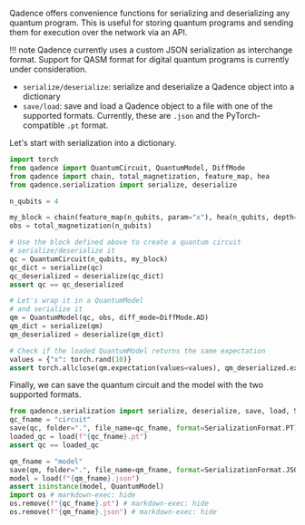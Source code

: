 Qadence offers convenience functions for serializing and deserializing any
quantum program. This is useful for storing quantum programs and
sending them for execution over the network via an API.

!!! note
    Qadence currently uses a custom JSON serialization as interchange format. Support for QASM
    format for digital quantum programs is currently under consideration.

* `serialize/deserialize`: serialize and deserialize a Qadence object into a dictionary
* `save/load`: save and load a Qadence object to a file with one of the supported
  formats. Currently, these are `.json` and the PyTorch-compatible `.pt` format.

Let's start with serialization into a dictionary.

```python exec="on" source="material-block" session="seralize_2"
import torch
from qadence import QuantumCircuit, QuantumModel, DiffMode
from qadence import chain, total_magnetization, feature_map, hea
from qadence.serialization import serialize, deserialize

n_qubits = 4

my_block = chain(feature_map(n_qubits, param="x"), hea(n_qubits, depth=2))
obs = total_magnetization(n_qubits)

# Use the block defined above to create a quantum circuit
# serialize/deserialize it
qc = QuantumCircuit(n_qubits, my_block)
qc_dict = serialize(qc)
qc_deserialized = deserialize(qc_dict)
assert qc == qc_deserialized

# Let's wrap it in a QuantumModel
# and serialize it
qm = QuantumModel(qc, obs, diff_mode=DiffMode.AD)
qm_dict = serialize(qm)
qm_deserialized = deserialize(qm_dict)

# Check if the loaded QuantumModel returns the same expectation
values = {"x": torch.rand(10)}
assert torch.allclose(qm.expectation(values=values), qm_deserialized.expectation(values=values))
```


Finally, we can save the quantum circuit and the model with the two supported formats.

```python exec="on" source="material-block" session="seralize_2"
from qadence.serialization import serialize, deserialize, save, load, SerializationFormat
qc_fname = "circuit"
save(qc, folder=".", file_name=qc_fname, format=SerializationFormat.PT)
loaded_qc = load(f"{qc_fname}.pt")
assert qc == loaded_qc

qm_fname = "model"
save(qm, folder=".", file_name=qm_fname, format=SerializationFormat.JSON)
model = load(f"{qm_fname}.json")
assert isinstance(model, QuantumModel)
import os # markdown-exec: hide
os.remove(f"{qc_fname}.pt") # markdown-exec: hide
os.remove(f"{qm_fname}.json") # markdown-exec: hide
```

